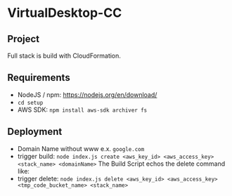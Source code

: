 # VirtualDesktop-CC

## Project
Full stack is build with CloudFormation. 

## Requirements
- NodeJS / npm: https://nodejs.org/en/download/
- ```cd setup```
- AWS SDK: ```npm install aws-sdk archiver fs```

## Deployment
- Domain Name without www e.x. ```google.com```
- trigger build: ```node index.js create <aws_key_id> <aws_access_key> <stack_name> <domainName>```
The Build Script echos the delete command like:
- trigger delete: ```node index.js delete <aws_key_id> <aws_access_key> <tmp_code_bucket_name> <stack_name>```